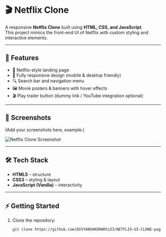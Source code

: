 # 🎬 Netflix Clone  

A responsive **Netflix Clone** built using **HTML, CSS, and JavaScript**.  
This project mimics the front-end UI of Netflix with custom styling and interactive elements.  

---

## 🚀 Features  
- 🎥 Netflix-style landing page  
- 📱 Fully responsive design (mobile & desktop friendly)  
- 🔍 Search bar and navigation menu  
- 🖼️ Movie posters & banners with hover effects  
- 🎬 Play trailer button (dummy link / YouTube integration optional)  

---

## 📸 Screenshots  
(Add your screenshots here, example:)  

![Netflix Clone Screenshot](https://i.postimg.cc/P5gR1XCC/Screenshot-2025-08-27-222753.png)  

---

## 🛠️ Tech Stack  
- **HTML5** – structure  
- **CSS3** – styling & layout  
- **JavaScript (Vanilla)** – interactivity  

---

## ⚡ Getting Started  

1. Clone the repository:  
   ```bash
   git clone https://github.com/DIVYANSHKUMAR5133/NETFLIX-UI-CLONE-page.git
